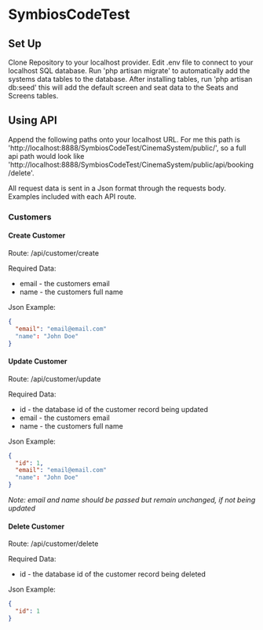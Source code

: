 # SymbiosCodeTest

## Set Up

Clone Repository to your localhost provider. Edit .env file to connect to your localhost SQL database. Run 'php artisan migrate' to automatically add the systems data tables to the database. After installing tables, run 'php artisan db:seed' this will add the default screen and seat data to the Seats and Screens tables. 

## Using API

Append the following paths onto your localhost URL. For me this path is 'http://localhost:8888/SymbiosCodeTest/CinemaSystem/public/', so a full api path would look like 'http://localhost:8888/SymbiosCodeTest/CinemaSystem/public/api/booking/delete'.

All request data is sent in a Json format through the requests body. Examples included with each API route. 

### Customers

#### Create Customer
Route: /api/customer/create

Required Data: 

- email - the customers email
- name - the customers full name

Json Example:

```json
{
  "email": "email@email.com"
  "name": "John Doe"
}
```

#### Update Customer
Route: /api/customer/update

Required Data: 

- id - the database id of the customer record being updated
- email - the customers email
- name - the customers full name

Json Example:

```json
{
  "id": 1,
  "email": "email@email.com"
  "name": "John Doe"
}
```

*Note: email and name should be passed but remain unchanged, if not being updated*

#### Delete Customer
Route: /api/customer/delete

Required Data: 

- id - the database id of the customer record being deleted

Json Example:

```json
{
  "id": 1
}
```




